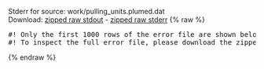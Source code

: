 Stderr for source:  work/pulling_units.plumed.dat   
Download: [zipped raw stdout](pulling_units.plumed.dat.plumed_master.stdout.txt.zip) - [zipped raw stderr](pulling_units.plumed.dat.plumed_master.stderr.txt.zip) 
{% raw %}
<pre>
#! Only the first 1000 rows of the error file are shown below
#! To inspect the full error file, please download the zipped raw stderr file above
</pre>
{% endraw %}
